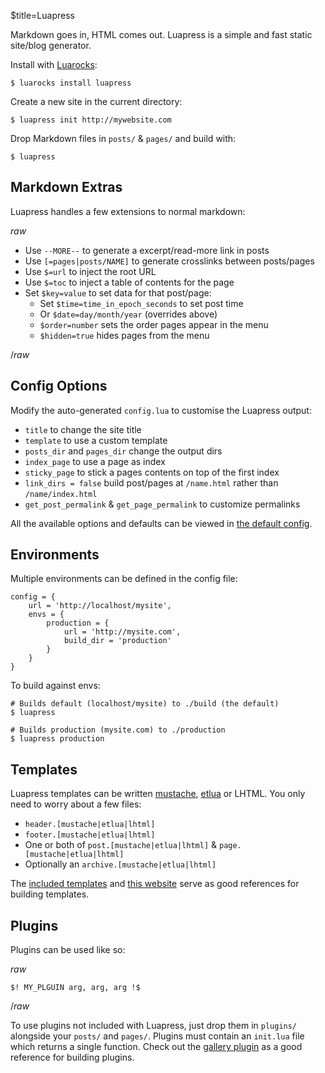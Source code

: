 $title=Luapress

Markdown goes in, HTML comes out. Luapress is a simple and fast static site/blog generator.

Install with <a href="https://luarocks.org">Luarocks</a>:

    $ luarocks install luapress

Create a new site in the current directory:

    $ luapress init http://mywebsite.com

Drop Markdown files in `posts/` & `pages/` and build with:

    $ luapress


## Markdown Extras

Luapress handles a few extensions to normal markdown:

$raw$

+ Use `--MORE--` to generate a excerpt/read-more link in posts
+ Use `[=pages|posts/NAME]` to generate crosslinks between posts/pages
+ Use `$=url` to inject the root URL
+ Use `$=toc` to inject a table of contents for the page
+ Set `$key=value` to set data for that post/page:
    + Set `$time=time_in_epoch_seconds` to set post time
    + Or `$date=day/month/year` (overrides above)
    + `$order=number` sets the order pages appear in the menu
    + `$hidden=true` hides pages from the menu

$/raw$


## Config Options

Modify the auto-generated `config.lua` to customise the Luapress output:

+ `title` to change the site title
+ `template` to use a custom template
+ `posts_dir` and `pages_dir` change the output dirs
+ `index_page` to use a page as index
+ `sticky_page` to stick a pages contents on top of the first index
+ `link_dirs = false` build post/pages at `/name.html` rather than `/name/index.html`
+ `get_post_permalink` & `get_page_permalink` to customize permalinks

All the available options and defaults can be viewed in [the default config](https://github.com/Fizzadar/Luapress/blob/develop/luapress/default_config.lua).


## Environments

Multiple environments can be defined in the config file:

    config = {
        url = 'http://localhost/mysite',
        envs = {
            production = {
                url = 'http://mysite.com',
                build_dir = 'production'
            }
        }
    }

To build against envs:

    # Builds default (localhost/mysite) to ./build (the default)
    $ luapress

    # Builds production (mysite.com) to ./production
    $ luapress production


## Templates

Luapress templates can be written [mustache](https://mustache.github.io/), [etlua](???) or LHTML. You only need to worry about a few files:

+ `header.[mustache|etlua|lhtml]`
+ `footer.[mustache|etlua|lhtml]`
+ One or both of `post.[mustache|etlua|lhtml]` & `page.[mustache|etlua|lhtml]`
+ Optionally an `archive.[mustache|etlua|lhtml]`

The [included templates](https://github.com/Fizzadar/Luapress/tree/develop/template) and [this website](https://github.com/Fizzadar/luapress.org/tree/develop/templates/luapress) serve as good references for building templates.


## Plugins

Plugins can be used like so:

$raw$

    $! MY_PLGUIN arg, arg, arg !$

$/raw$

To use plugins not included with Luapress, just drop them in `plugins/` alongside your `posts/` and `pages/`. Plugins must contain an `init.lua` file which returns a single function. Check out the [gallery plugin](https://github.com/Fizzadar/Luapress/tree/develop/plugins/gallery) as a good reference for building plugins.

